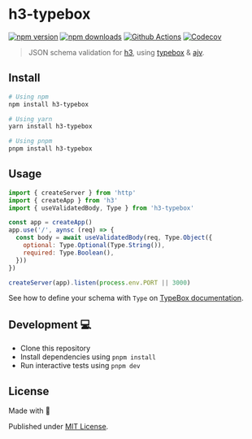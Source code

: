 # h3-typebox

[![npm version][npm-version-src]][npm-version-href]
[![npm downloads][npm-downloads-src]][npm-downloads-href]
[![Github Actions][github-actions-src]][github-actions-href]
[![Codecov][codecov-src]][codecov-href]

> JSON schema validation for [h3](https://github.com/unjs/h3), using [typebox](https://github.com/sinclairzx81/typebox) & [ajv](https://github.com/ajv-validator/ajv).

## Install

```sh
# Using npm
npm install h3-typebox

# Using yarn
yarn install h3-typebox

# Using pnpm
pnpm install h3-typebox
```

## Usage

```js
import { createServer } from 'http'
import { createApp } from 'h3'
import { useValidatedBody, Type } from 'h3-typebox'

const app = createApp()
app.use('/', aynsc (req) => {
  const body = await useValidatedBody(req, Type.Object({
    optional: Type.Optional(Type.String()),
    required: Type.Boolean(),
  }))
})

createServer(app).listen(process.env.PORT || 3000)
```

See how to define your schema with `Type` on [TypeBox documentation](https://github.com/sinclairzx81/typebox#usage).

## Development 💻 

- Clone this repository
- Install dependencies using `pnpm install`
- Run interactive tests using `pnpm dev`

## License

Made with 💙

Published under [MIT License](./LICENSE).

<!-- Badges -->
[npm-version-src]: https://img.shields.io/npm/v/h3-typebox?style=flat-square
[npm-version-href]: https://npmjs.com/package/h3-typebox

[npm-downloads-src]: https://img.shields.io/npm/dm/h3-typebox?style=flat-square
[npm-downloads-href]: https://npmjs.com/package/h3-typebox

[github-actions-src]: https://img.shields.io/github/workflow/status/kevinmarrec/h3-typebox/ci/main?style=flat-square
[github-actions-href]: https://github.com/kevinmarrec/h3-typebox/actions?query=workflow%3Aci

[codecov-src]: https://img.shields.io/codecov/c/gh/kevinmarrec/h3-typebox/main?style=flat-square
[codecov-href]: https://codecov.io/gh/kevinmarrec/h3-typebox
